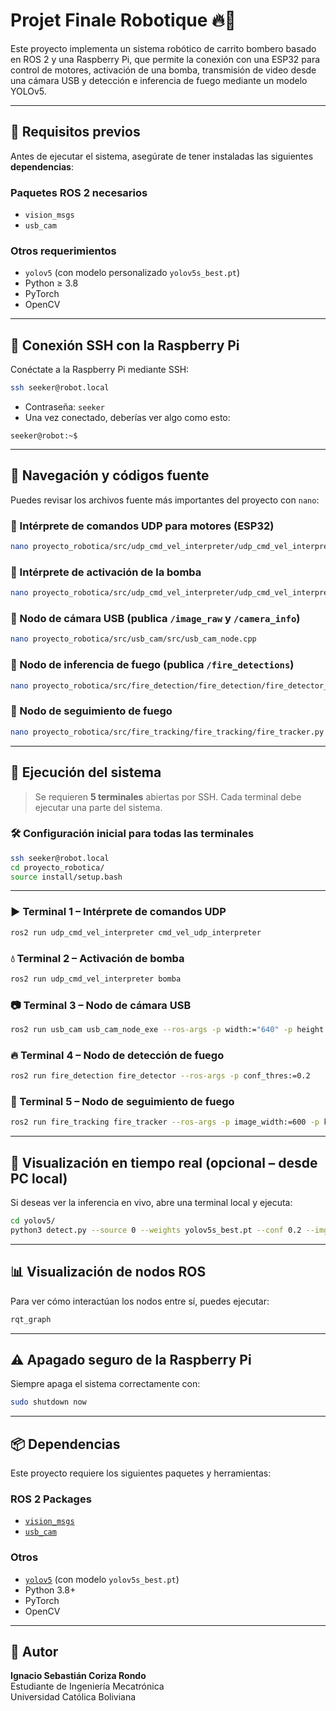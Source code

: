 
# Projet Finale Robotique 🔥🤖

Este proyecto implementa un sistema robótico de carrito bombero basado en ROS 2 y una Raspberry Pi, que permite la conexión con una ESP32 para control de motores, activación de una bomba, transmisión de video desde una cámara USB y detección e inferencia de fuego mediante un modelo YOLOv5.

---

## 🔧 Requisitos previos

Antes de ejecutar el sistema, asegúrate de tener instaladas las siguientes **dependencias**:

### Paquetes ROS 2 necesarios

- `vision_msgs`
- `usb_cam`

### Otros requerimientos

- `yolov5` (con modelo personalizado `yolov5s_best.pt`)
- Python ≥ 3.8
- PyTorch
- OpenCV

---

## 🔌 Conexión SSH con la Raspberry Pi

Conéctate a la Raspberry Pi mediante SSH:

```bash
ssh seeker@robot.local
```

- Contraseña: `seeker`
- Una vez conectado, deberías ver algo como esto:

```
seeker@robot:~$
```

---

## 📁 Navegación y códigos fuente

Puedes revisar los archivos fuente más importantes del proyecto con `nano`:

### 🔸 Intérprete de comandos UDP para motores (ESP32)

```bash
nano proyecto_robotica/src/udp_cmd_vel_interpreter/udp_cmd_vel_interpreter/cmd_vel_udp_interpreter.py
```

### 🔸 Intérprete de activación de la bomba

```bash
nano proyecto_robotica/src/udp_cmd_vel_interpreter/udp_cmd_vel_interpreter/bool_udp_interpreter.py
```

### 🔸 Nodo de cámara USB (publica `/image_raw` y `/camera_info`)

```bash
nano proyecto_robotica/src/usb_cam/src/usb_cam_node.cpp
```

### 🔸 Nodo de inferencia de fuego (publica `/fire_detections`)

```bash
nano proyecto_robotica/src/fire_detection/fire_detection/fire_detector_node.py
```

### 🔸 Nodo de seguimiento de fuego

```bash
nano proyecto_robotica/src/fire_tracking/fire_tracking/fire_tracker.py
```

---

## 🚀 Ejecución del sistema

> Se requieren **5 terminales** abiertas por SSH. Cada terminal debe ejecutar una parte del sistema.

### 🛠 Configuración inicial para todas las terminales

```bash
ssh seeker@robot.local
cd proyecto_robotica/
source install/setup.bash
```

---

### ▶️ Terminal 1 – Intérprete de comandos UDP

```bash
ros2 run udp_cmd_vel_interpreter cmd_vel_udp_interpreter
```

### 💧 Terminal 2 – Activación de bomba

```bash
ros2 run udp_cmd_vel_interpreter bomba
```

### 📷 Terminal 3 – Nodo de cámara USB

```bash
ros2 run usb_cam usb_cam_node_exe --ros-args -p width:="640" -p height:="480" -p framerate:="25.0"
```

### 🔥 Terminal 4 – Nodo de detección de fuego

```bash
ros2 run fire_detection fire_detector --ros-args -p conf_thres:=0.2
```

### 🧭 Terminal 5 – Nodo de seguimiento de fuego

```bash
ros2 run fire_tracking fire_tracker --ros-args -p image_width:=600 -p kp:=0.0007 -p kd:=0.0006
```

---

## 📡 Visualización en tiempo real (opcional – desde PC local)

Si deseas ver la inferencia en vivo, abre una terminal local y ejecuta:

```bash
cd yolov5/
python3 detect.py --source 0 --weights yolov5s_best.pt --conf 0.2 --img 50
```

---

## 📊 Visualización de nodos ROS

Para ver cómo interactúan los nodos entre sí, puedes ejecutar:

```bash
rqt_graph
```

---

## ⚠️ Apagado seguro de la Raspberry Pi

Siempre apaga el sistema correctamente con:

```bash
sudo shutdown now
```

---

## 📦 Dependencias

Este proyecto requiere los siguientes paquetes y herramientas:

### ROS 2 Packages

- [`vision_msgs`](https://github.com/ros-perception/vision_msgs)
- [`usb_cam`](https://github.com/ros-drivers/usb_cam)

### Otros

- [`yolov5`](https://github.com/ultralytics/yolov5) (con modelo `yolov5s_best.pt`)
- Python 3.8+
- PyTorch
- OpenCV

---

## 👤 Autor

**Ignacio Sebastián Coriza Rondo**  
Estudiante de Ingeniería Mecatrónica  
Universidad Católica Boliviana

